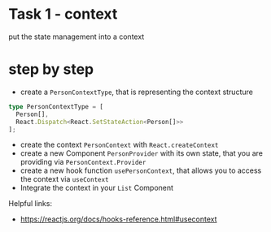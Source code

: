 # Task 1 - context

put the state management into a context

# step by step

- create a `PersonContextType`, that is representing the context structure

```ts
type PersonContextType = [
  Person[],
  React.Dispatch<React.SetStateAction<Person[]>>
];
```

- create the context `PersonContext` with `React.createContext`
- create a new Component `PersonProvider` with its own state, that you are providing via `PersonContext.Provider`
- create a new hook function `usePersonContext`, that allows you to access the context via `useContext`
- Integrate the context in your `List` Component

Helpful links:

- https://reactjs.org/docs/hooks-reference.html#usecontext
